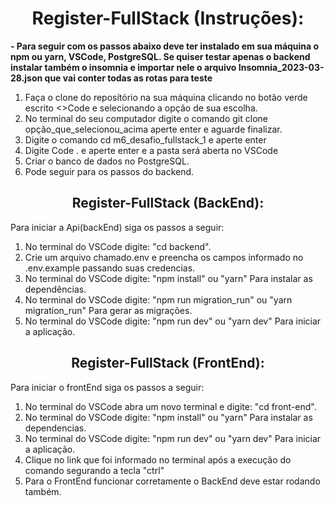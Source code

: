 <h1 align=center>
	Register-FullStack (Instruções):
</h1>

<p>
  <strong>
    - Para seguir com os passos abaixo deve ter instalado em sua máquina o npm ou yarn, VSCode, PostgreSQL. Se quiser testar apenas o backend instalar também o insomnia e importar nele o arquivo Insomnia_2023-03-28.json que vai conter todas as rotas para teste
 </strong>
</p>

<ol>
  <li>
    Faça o clone do reposítório na sua máquina clicando no botão verde escrito <>Code e selecionando a opção de sua escolha.
  </li>
  <li>
    No terminal do seu computador digite o comando git clone opção_que_selecionou_acima aperte enter e aguarde finalizar.
  </li>
  <li>
    Digite o comando cd m6_desafio_fullstack_1 e aperte enter
  </li>
  <li>
    Digite Code . e aperte enter e a pasta será aberta no VSCode
  </li>
  <li>
    Criar o banco de dados no PostgreSQL.
  </li>
  <li>
    Pode seguir para os passos do backend.
  </li>
</ol>

<h2 align=center>
	Register-FullStack (BackEnd):
</h2>

<p>
  Para iniciar a Api(backEnd) siga os passos a seguir:
</p>

<ol>
  <li>
    No terminal do VSCode digite: "cd backend".
  </li>
  <li>
    Crie um arquivo chamado.env e preencha os campos informado no .env.example passando suas credencias. 
  </li>
  <li>
    No terminal do VSCode digite: "npm install" ou "yarn" Para instalar as dependências.
  </li>
  <li>
    No terminal do VSCode digite: "npm run migration_run" ou "yarn migration_run" Para gerar as migrações.
  </li>
  <li>
    No terminal do VSCode digite: "npm run dev" ou "yarn dev" Para iniciar a aplicação.
  </li>
</ol>

<h2 align=center>
	Register-FullStack (FrontEnd):
</h2>

<p>
  Para iniciar o frontEnd siga os passos a seguir:
</p>

<ol>
  <li>
    No terminal do VSCode abra um novo terminal e digite: "cd front-end".
  </li>
  <li>
    No terminal do VSCode digite: "npm install" ou "yarn" Para instalar as dependencias.
  </li>
  <li>
    No terminal do VSCode digite: "npm run dev" ou "yarn dev" Para iniciar a aplicação.
  </li>
  <li>
    Clique no link que foi informado no terminal após a execução do comando segurando a tecla "ctrl"
  </li>
  <li>
    Para o FrontEnd funcionar corretamente o BackEnd deve estar rodando também.
  </li>
<ol>

